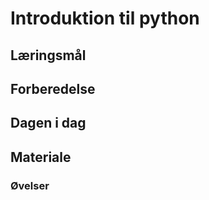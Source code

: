 # Introduktion til python

## Læringsmål

## Forberedelse

## Dagen i dag

## Materiale

### Øvelser